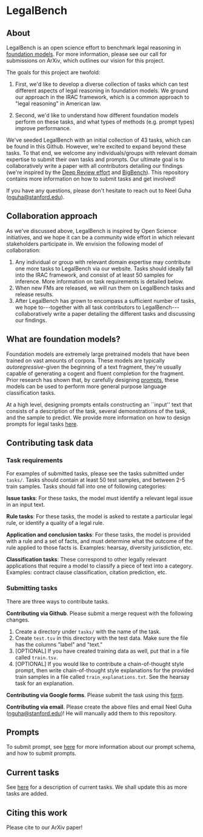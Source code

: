 # LegalBench

## About

LegalBench is an open science effort to benchmark legal reasoning in [foundation models](https://arxiv.org/abs/2108.07258). For more information, please see our call for submissions on ArXiv, which outlines our vision for this project.

The goals for this project are twofold:

1. First, we'd like to develop a diverse collection of tasks which can test different aspects of legal reasoning in foundation models. We ground our approach in the IRAC framework, which is a common approach to "legal reasoning" in American law.

2. Second, we'd like to understand how different foundation models perform on these tasks, and what types of methods (e.g. prompt types) improve performance.

We've seeded LegalBench with an initial collection of 43 tasks, which can be found in this Github. However, we're excited to expand beyond these tasks. To that end, we welcome any individuals/groups with relevant domain expertise to submit their own tasks and prompts. Our ultimate goal is to collaboratively write a paper with all contributors detailing our findings (we're inspired by the [Deep Review effort](https://github.com/cgreene/deep-review) and [BigBench](https://github.com/google/BIG-bench/)). This repository contains more information on how to submit tasks and get involved!

If you have any questions, please don't hesitate to reach out to Neel Guha (nguha@stanford.edu).

## Collaboration approach

As we've discussed above, LegalBench is inspired by Open Science initiatives, and we hope it can be a community wide effort in which relevant stakeholders participate in. We envision the following model of collaboration:

1. Any individual or group with relevant domain expertise may contribute one more tasks to LegalBench via our website. Tasks should ideally fall into the IRAC framework, and consist of at least 50 samples for inference. More information on task requirements is detailed below.
2. When new FMs are released, we will run them on LegalBench tasks and release results.
3. After LegalBench has grown to encompass a sufficient number of tasks, we hope to---together with all task contributors to LegalBench---collaboratively write a paper detailing the different tasks and discussing our findings.

## What are foundation models?

Foundation models are extremely large pretrained models that have been trained on vast amounts of corpora. These models are typically *autoregressive*-given the beginning of a text fragment, they're usually capable of generating a cogent and fluent completion for the fragment. Prior research has shown that, by carefully designing [prompts](https://thegradient.pub/prompting/), these models can be used to perform more general purpose language classification tasks. 

At a high level, designing prompts entails constructing an ``input'' text that consists of a description of the task, several demonstrations of the task, and the sample to predict. We provide more information on how to design prompts for legal tasks [here](./prompts/README.md).

## Contributing task data

### Task requirements

For examples of submitted tasks, please see the tasks submitted under `tasks/`. Tasks should contain at least 50 test samples, and between 2-5 train samples. Tasks should fall into one of following categories:

**Issue tasks**: For these tasks, the model must identify a relevant legal issue in an input text.

**Rule tasks**: For these tasks, the model is asked to restate a particular legal rule, or identify a quality of a legal rule.

**Application and conclusion tasks**: For these tasks, the model is provided with a rule and a set of facts, and must determine what the outcome of the rule applied to those facts is. Examples: hearsay, diversity jurisdiction, etc.

**Classification tasks**: These correspond to other legally relevant applications that require a model to classify a piece of text into a category. Examples: contract clause classification, citation prediction, etc.

### Submitting tasks

There are three ways to contribute tasks.

**Contributing via Github**. Please submit a merge request with the following changes.

1. Create a directory under `tasks/` with the name of the task.
2. Create `test.tsv` in this directory with the test data. Make sure the file has the columns "label" and "text."
3. [OPTIONAL] If you have created training data as well, put that in a file called `train.tsv`.
4. [OPTIONAL] If you would like to contribute a chain-of-thought style prompt, then write chain-of-thought style explanations for the provided train samples in a file called `train_explanations.txt`. See the hearsay task for an explanation.

**Contributing via Google forms**. Please submit the task using this [form](https://forms.gle/HjgH8Vd3b2143cu29).

**Contributing via email**. Please create the above files and email Neel Guha (nguha@stanford.edu)! He will manually add them to this repository.

## Prompts

To submit prompt, see [here](./prompts/README.md) for more information about our prompt schema, and how to submit prompts.

## Current tasks

See [here](https://docs.google.com/spreadsheets/d/1DiY4ktP5zYi-uC6OgGUf8E05WX9Ea8IiZsuZicL8kHg/edit?usp=sharing) for a description of current tasks. We shall update this as more tasks are added.

## Citing this work

Please cite to our ArXiv paper!
